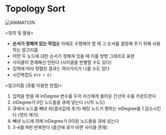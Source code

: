 # Topology Sort
![ANIMATION](https://user-images.githubusercontent.com/75887645/151732660-8d7e1a46-9d5b-4f24-b81d-23849296dbf6.gif)

<정의 및 활용>
- <b>순서가 정해져 있는 작업</b>을 차례로 수행해야 할 때 그 순서를 결정해 주기 위해 사용하는 알고리즘
- 어떤 두 노드에 대한 순서가 정해져 있을 때 이를 방향 그래프로 표현
- 사이클이 존재해선 안된다 (사이클을 판별할 수도 있다)
- 입력에 따라 정렬된 결과는 여러가지가 나올 수도 있다
- 시간복잡도 `O(V + E)`

<알고리즘 (큐를 이용한 방법)>
1. 입력을 받을 때 inDegree 변수를 두어 자신에게 들어온 간선의 수를 카운트한다
2. inDegree가 0인 노드들을 큐에 넣는다 (시작 노드)
3. 큐에서 노드를 빼낸 뒤(결과값에 추가) 해당 노드가 향하는 inDegree를 1 감소시킨다 (엣지 제거)
4. 빼낸 노드에 의해 inDegree가 0이된 노드들을 큐에 넣는다
5. 3-4를 N번 반복한다 (중간에 큐가 비면 사이클 존재)
